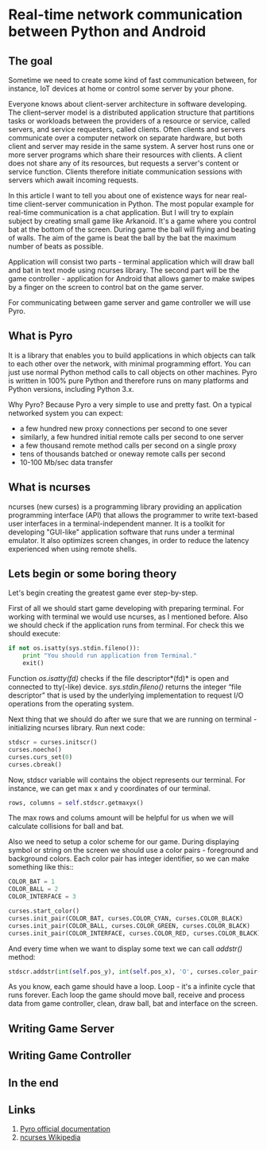 # Real-time network communication between Python and Android

## The goal

Sometime we need to create some kind of fast communication between, for instance, IoT devices at home or control some server by your phone.

Everyone knows about client-server architecture in software developing. The client–server model is a distributed application structure that partitions tasks or workloads between the providers of a resource or service, called servers, and service requesters, called clients. Often clients and servers communicate over a computer network on separate hardware, but both client and server may reside in the same system. A server host runs one or more server programs which share their resources with clients. A client does not share any of its resources, but requests a server's content or service function. Clients therefore initiate communication sessions with servers which await incoming requests.

In this article I want to tell you about one of existence ways for near real-time client-server communication in Python. The most popular example for real-time communication is a chat application. But I will try to explain subject by creating small game like Arkanoid. It's a game where you control bat at the bottom of the screen. During game the ball will flying and beating of walls. The aim of the game is beat the ball by the bat the maximum number of beats as possible.

Application will consist two parts - terminal application which will draw ball and bat in text mode using ncurses library. The second part will be the game controller - application for Android that allows gamer to make swipes by a finger on the screen to control bat on the game server.

For communicating between game server and game controller we will use Pyro.

## What is Pyro

It is a library that enables you to build applications in which objects can talk to each other over the network, with minimal programming effort. You can just use normal Python method calls to call objects on other machines. Pyro is written in 100% pure Python and therefore runs on many platforms and Python versions, including Python 3.x.

Why Pyro? Because Pyro a very simple to use and pretty fast. On a typical networked system you can expect:

* a few hundred new proxy connections per second to one sever
* similarly, a few hundred initial remote calls per second to one server
* a few thousand remote method calls per second on a single proxy
* tens of thousands batched or oneway remote calls per second
* 10-100 Mb/sec data transfer

## What is ncurses

ncurses (new curses) is a programming library providing an application programming interface (API) that allows the programmer to write text-based user interfaces in a terminal-independent manner. It is a toolkit for developing "GUI-like" application software that runs under a terminal emulator. It also optimizes screen changes, in order to reduce the latency experienced when using remote shells.

## Lets begin or some boring theory

Let's begin creating the greatest game ever step-by-step.

First of all we should start game developing with preparing terminal. For working with terminal we would use ncurses, as I mentioned before. Also we should check if the application runs from terminal. For check this we should execute:

```python
if not os.isatty(sys.stdin.fileno()):
    print "You should run application from Terminal."
    exit()
```

Function *os.isatty(fd)* checks if the file descriptor*(fd)* is open and connected to tty(-like) device. *sys.stdin.fileno()* returns the integer “file descriptor” that is used by the underlying implementation to request I/O operations from the operating system.

Next thing that we should do after we sure that we are running on terminal - initializing ncurses library. Run next code:

```python
stdscr = curses.initscr()
curses.noecho()
curses.curs_set(0)
curses.cbreak()
```

Now, stdscr variable will contains the object represents our terminal. For instance, we can get max x and y coordinates of our terminal.

```python
rows, columns = self.stdscr.getmaxyx()
```

The max rows and colums amount will be helpful for us when we will calculate collisions for ball and bat.

Also we need to setup a color scheme for our game. During displaying symbol or string on the screen we should use a color pairs - foreground and background colors. Each color pair has integer identifier, so we can make something like this::

```python
COLOR_BAT = 1
COLOR_BALL = 2
COLOR_INTERFACE = 3

curses.start_color()
curses.init_pair(COLOR_BAT, curses.COLOR_CYAN, curses.COLOR_BLACK)
curses.init_pair(COLOR_BALL, curses.COLOR_GREEN, curses.COLOR_BLACK)
curses.init_pair(COLOR_INTERFACE, curses.COLOR_RED, curses.COLOR_BLACK)
```

And every time when we want to display some text we can call *addstr()* method:

```python
stdscr.addstr(int(self.pos_y), int(self.pos_x), 'O', curses.color_pair(COLOR_BALL))
```

As you know, each game should have a loop. Loop - it's a infinite cycle that runs forever. Each loop the game should move ball, receive and process data from game controller, clean, draw ball, bat and interface on the screen.

## Writing Game Server

## Writing Game Controller

## In the end

## Links

1. [Pyro official documentation](https://pythonhosted.org/Pyro4/)
2. [ncurses Wikipedia](https://en.wikipedia.org/wiki/Ncurses)

